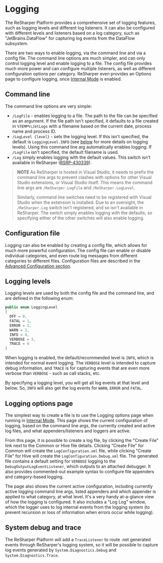 ---
---

# Logging

The ReSharper Platform provides a comprehensive set of logging features, such as logging levels and different log listeners. It can also be configured with different levels and listeners based on a log category, such as "JetBrains.DataFlow" for capturing log events from the DataFlow subsystem.

There are two ways to enable logging, via the command line and via a config file. The command line options are much simpler, and can only control logging level and enable logging to a file. The config file provides much more power and can configure multiple listeners, as well as different configuration options per category. ReSharper even provides an Options page to configure logging, once [Internal Mode](/Extensions/InternalMode.md) is enabled.

## Command line

The command line options are very simple:

* `/LogFile` - enables logging to a file. The path to the file can be specified as an argument. If the file path isn't specified, it defaults to a file created in `%TEMP%\JetLogs` with a filename based on the current date, process name and process ID.
* `/LogLevel {level}` - sets the logging level. If this isn't specified, the default is `LoggingLevel.INFO` (see [below](#logging-levels) for more details on logging levels). Using this command line arg automatically enables logging. If `/LogFile` isn't specified, the default filename is used.
* `/Log` simply enables logging with the default values. This switch isn't available in ReSharper ([RSRP-430339](https://youtrack.jetbrains.com/issue/RSRP-430339)).

> **NOTE** As ReSharper is hosted in Visual Studio, it needs to prefix the command line args to prevent clashes with options for other Visual Studio extensions, or Visual Studio itself. This means the command line args are `/ReSharper.LogFile` and `/ReSharper.LogLevel`.
>
> Similarly, command line switches need to be registered with Visual Studio when the extension is installed. Due to an oversight, the `/ReSharper.Log` switch isn't registered, and so isn't available in ReSharper. The switch simply enables logging with the defaults, so specifying either of the other switches will also enable logging.

## Configuration file

Logging can also be enabled by creating a config file, which allows for much more powerful configuration. The config file can enable or disable individual categories, and even route log messages from different categories to different files. Configuration files are described in the [Advanced Configuration section](Logging/AdvancedConfiguration.md).

## Logging levels

Logging levels are used by both the config file and the command line, and are defined in the following enum: 

```csharp
public enum LoggingLevel
{
  OFF = 0,
  FATAL = 1,
  ERROR = 2,
  WARN = 3,
  INFO = 4,
  VERBOSE = 5,
  TRACE = 6
}
```

When logging is enabled, the default/recommended level is `INFO`, which is intended for normal event logging. The `VERBOSE` level is intended to capture debug information, and `TRACE` is for capturing events that are even more verbose than `VERBOSE` - such as call stacks, etc.

By specifying a logging level, you will get all log events at that level and below. So, `INFO` will also get the log events for `WARN`, `ERROR` and `FATAL`.

## Logging options page

The simplest way to create a file is to use the Logging options page when running in [Internal Mode](/Extensions/InternalMode.md). This page shows the current configuration of logging, based on the command line args, the currently created and active log files, and what appenders/listeners and loggers are active.

<!-- TODO: Add screenshot -->

From this page, it is possible to create a log file, by clicking the "Create File" link next to the Common or Hive file details. Clicking "Create File" for Common will create the `LogConfiguration.xml` file, while clicking "Create File" for Hive will create the `LogConfiguration.Debug.xml` file. The generated file contains a default setting for `VERBOSE` logging to the `DebugOutputLogEventListener`, which outputs to an attached debugger. It also provides commented-out example syntax to configure file appenders and category-based logging.

The page also shows the current active configuration, including currently active logging command line args, listed appenders and which appender is applied to what category, at what level. It's a very handy at-a-glance view of how the logging is configured. It also includes a "Log Log" window, which the logger uses to log internal events from the logging system (to prevent recursion or loss of information when errors occur while logging).

## System debug and trace

The ReSharper Platform will add a `TraceListener` to route .net generated events through ReSharper's logging system, so it will be possible to capture log events generated by `System.Diagnostics.Debug` and `System.Diagnostics.Trace`.
